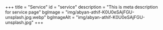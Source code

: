 +++
title = "Service"
id = "service"
description = "This is meta description for service page"
bgImage = "img/abyan-athif-K0U0eSAjFGU-unsplash.jpg.webp"
bgImageAlt = "img/abyan-athif-K0U0eSAjFGU-unsplash.jpg"
+++